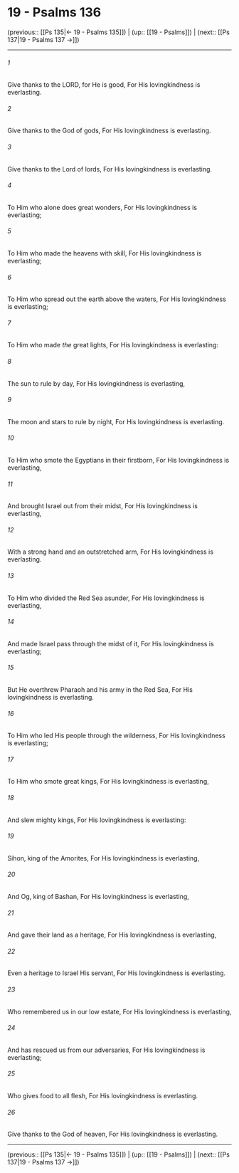 # 19 - Psalms 136

(previous:: [[Ps 135|← 19 - Psalms 135]]) | (up:: [[19 - Psalms]]) | (next:: [[Ps 137|19 - Psalms 137 →]])

***


###### 1 
Give thanks to the LORD, for He is good, For His lovingkindness is everlasting. 

###### 2 
Give thanks to the God of gods, For His lovingkindness is everlasting. 

###### 3 
Give thanks to the Lord of lords, For His lovingkindness is everlasting. 

###### 4 
To Him who alone does great wonders, For His lovingkindness is everlasting; 

###### 5 
To Him who made the heavens with skill, For His lovingkindness is everlasting; 

###### 6 
To Him who spread out the earth above the waters, For His lovingkindness is everlasting; 

###### 7 
To Him who made _the_ great lights, For His lovingkindness is everlasting: 

###### 8 
The sun to rule by day, For His lovingkindness is everlasting, 

###### 9 
The moon and stars to rule by night, For His lovingkindness is everlasting. 

###### 10 
To Him who smote the Egyptians in their firstborn, For His lovingkindness is everlasting, 

###### 11 
And brought Israel out from their midst, For His lovingkindness is everlasting, 

###### 12 
With a strong hand and an outstretched arm, For His lovingkindness is everlasting. 

###### 13 
To Him who divided the Red Sea asunder, For His lovingkindness is everlasting, 

###### 14 
And made Israel pass through the midst of it, For His lovingkindness is everlasting; 

###### 15 
But He overthrew Pharaoh and his army in the Red Sea, For His lovingkindness is everlasting. 

###### 16 
To Him who led His people through the wilderness, For His lovingkindness is everlasting; 

###### 17 
To Him who smote great kings, For His lovingkindness is everlasting, 

###### 18 
And slew mighty kings, For His lovingkindness is everlasting: 

###### 19 
Sihon, king of the Amorites, For His lovingkindness is everlasting, 

###### 20 
And Og, king of Bashan, For His lovingkindness is everlasting, 

###### 21 
And gave their land as a heritage, For His lovingkindness is everlasting, 

###### 22 
Even a heritage to Israel His servant, For His lovingkindness is everlasting. 

###### 23 
Who remembered us in our low estate, For His lovingkindness is everlasting, 

###### 24 
And has rescued us from our adversaries, For His lovingkindness is everlasting; 

###### 25 
Who gives food to all flesh, For His lovingkindness is everlasting. 

###### 26 
Give thanks to the God of heaven, For His lovingkindness is everlasting.

***

(previous:: [[Ps 135|← 19 - Psalms 135]]) | (up:: [[19 - Psalms]]) | (next:: [[Ps 137|19 - Psalms 137 →]])
